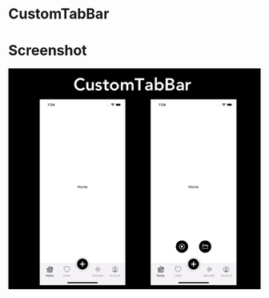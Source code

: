 # CustomTabBar

<h1>Screenshot </h1>


<img src="https://github.com/muhal24/CustomTabBar/blob/main/screenshot/1.jpg" width="auto" height="auto">

